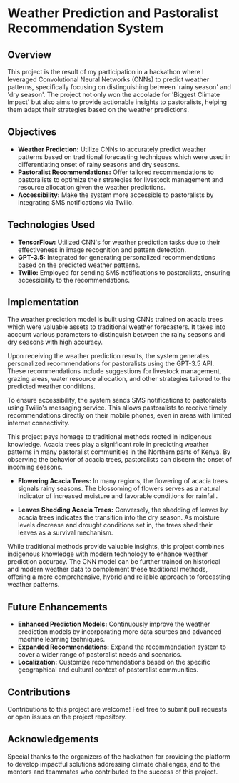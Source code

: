 # Weather Prediction and Pastoralist Recommendation System

## Overview

This project is the result of my participation in a hackathon where I leveraged Convolutional Neural Networks (CNNs) to predict weather patterns, specifically focusing on distinguishing between 'rainy season' and 'dry season'. The project not only won the accolade for 'Biggest Climate Impact' but also aims to provide actionable insights to pastoralists, helping them adapt their strategies based on the weather predictions.

## Objectives

- **Weather Prediction:** Utilize CNNs to accurately predict weather patterns based on traditional forecasting techniques which were used in differentiating onset of rainy seasons and dry seasons.
- **Pastoralist Recommendations:** Offer tailored recommendations to pastoralists to optimize their strategies for livestock management and resource allocation given the weather predictions.
- **Accessibility:** Make the system more accessible to pastoralists by integrating SMS notifications via Twilio.

## Technologies Used

- **TensorFlow:** Utilized CNN's for weather prediction tasks due to their effectiveness in image recognition and pattern detection.
- **GPT-3.5:** Integrated for generating personalized recommendations based on the predicted weather patterns.
- **Twilio:** Employed for sending SMS notifications to pastoralists, ensuring accessibility to the recommendations.

## Implementation

The weather prediction model is built using CNNs trained on acacia trees which were valuable assets to traditional weather forecasters. It takes into account various parameters to distinguish between the rainy seasons and dry seasons with high accuracy.


Upon receiving the weather prediction results, the system generates personalized recommendations for pastoralists using the GPT-3.5 API. These recommendations include suggestions for livestock management, grazing areas, water resource allocation, and other strategies tailored to the predicted weather conditions.


To ensure accessibility, the system sends SMS notifications to pastoralists using Twilio's messaging service. This allows pastoralists to receive timely recommendations directly on their mobile phones, even in areas with limited internet connectivity.


This project pays homage to traditional methods rooted in indigenous knowledge. Acacia trees play a significant role in predicting weather patterns in many pastoralist communities in the Northern parts of Kenya. By observing the behavior of acacia trees, pastoralists can discern the onset of incoming seasons.

- **Flowering Acacia Trees:** In many regions, the flowering of acacia trees signals rainy seasons. The blossoming of flowers serves as a natural indicator of increased moisture and favorable conditions for rainfall.

- **Leaves Shedding Acacia Trees:** Conversely, the shedding of leaves by acacia trees indicates the transition into the dry season. As moisture levels decrease and drought conditions set in, the trees shed their leaves as a survival mechanism.


While traditional methods provide valuable insights, this project combines indigenous knowledge with modern technology to enhance weather prediction accuracy. The CNN model can be further trained on historical and modern weather data to complement these traditional methods, offering a more comprehensive, hybrid and reliable approach to forecasting weather patterns.


## Future Enhancements

- **Enhanced Prediction Models:** Continuously improve the weather prediction models by incorporating more data sources and advanced machine learning techniques.
- **Expanded Recommendations:** Expand the recommendation system to cover a wider range of pastoralist needs and scenarios.
- **Localization:** Customize recommendations based on the specific geographical and cultural context of pastoralist communities.

## Contributions

Contributions to this project are welcome! Feel free to submit pull requests or open issues on the project repository.

## Acknowledgements

Special thanks to the organizers of the hackathon for providing the platform to develop impactful solutions addressing climate challenges, and to the mentors and teammates who contributed to the success of this project.
